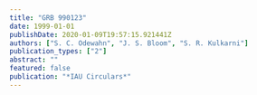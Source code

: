 ```yaml
---
title: "GRB 990123"
date: 1999-01-01
publishDate: 2020-01-09T19:57:15.921441Z
authors: ["S. C. Odewahn", "J. S. Bloom", "S. R. Kulkarni"]
publication_types: ["2"]
abstract: ""
featured: false
publication: "*IAU Circulars*"
---
```



